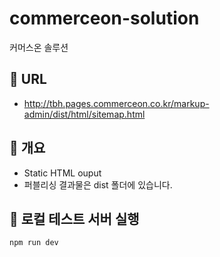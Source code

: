 # commerceon-solution
커머스온 솔루션

## 📌 URL
- http://tbh.pages.commerceon.co.kr/markup-admin/dist/html/sitemap.html

## 📌 개요
- Static HTML ouput
- 퍼블리싱 결과물은 dist 폴더에 있습니다.

## 📌 로컬 테스트 서버 실행
```
npm run dev
```
